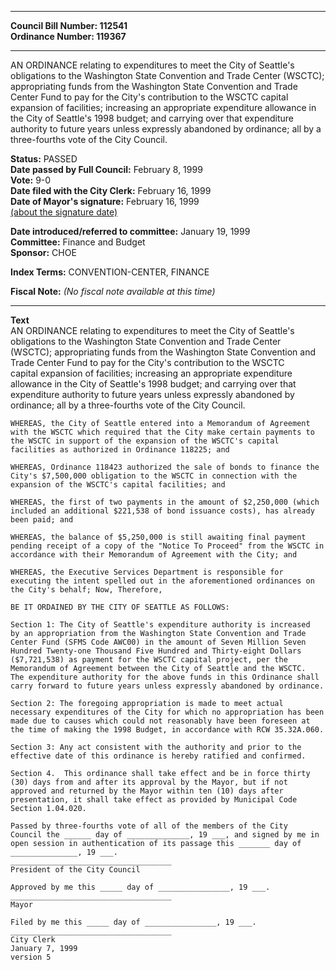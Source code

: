* * * * *  
  
**Council Bill Number: [](#h0)[](#h2)112541**   
**Ordinance Number: 119367**  
  
* * * * *  
  
AN ORDINANCE relating to expenditures to meet the City of Seattle's obligations to the Washington State Convention and Trade Center (WSCTC); appropriating funds from the Washington State Convention and Trade Center Fund to pay for the City's contribution to the WSCTC capital expansion of facilities; increasing an appropriate expenditure allowance in the City of Seattle's 1998 budget; and carrying over that expenditure authority to future years unless expressly abandoned by ordinance; all by a three-fourths vote of the City Council.  
  
**Status:** PASSED   
**Date passed by Full Council:** February 8, 1999   
**Vote:** 9-0   
**Date filed with the City Clerk:** February 16, 1999   
**Date of Mayor's signature:** February 16, 1999   
[(about the signature date)](/~public/approvaldate.htm)   
  
  
**Date introduced/referred to committee:** January 19, 1999   
**Committee:** Finance and Budget   
**Sponsor:** CHOE   
  
**Index Terms:** CONVENTION-CENTER, FINANCE  
  
**Fiscal Note:** *(No fiscal note available at this time)*  
  
* * * * *  
  
**Text**  
    AN ORDINANCE relating to expenditures to meet the City of Seattle's  
    obligations to the Washington State Convention and Trade Center  
    (WSCTC); appropriating funds from the Washington State Convention and  
    Trade Center Fund to pay for the City's contribution to the WSCTC  
    capital expansion of facilities; increasing an appropriate expenditure  
    allowance in the City of Seattle's 1998 budget; and carrying over that  
    expenditure authority to future years unless expressly abandoned by  
    ordinance; all by a three-fourths vote of the City Council.  
  
    WHEREAS, the City of Seattle entered into a Memorandum of Agreement  
    with the WSCTC which required that the City make certain payments to  
    the WSCTC in support of the expansion of the WSCTC's capital  
    facilities as authorized in Ordinance 118225; and  
  
    WHEREAS, Ordinance 118423 authorized the sale of bonds to finance the  
    City's $7,500,000 obligation to the WSCTC in connection with the  
    expansion of the WSCTC's capital facilities; and  
  
    WHEREAS, the first of two payments in the amount of $2,250,000 (which  
    included an additional $221,538 of bond issuance costs), has already  
    been paid; and  
  
    WHEREAS, the balance of $5,250,000 is still awaiting final payment  
    pending receipt of a copy of the "Notice To Proceed" from the WSCTC in  
    accordance with their Memorandum of Agreement with the City; and  
  
    WHEREAS, the Executive Services Department is responsible for  
    executing the intent spelled out in the aforementioned ordinances on  
    the City's behalf; Now, Therefore,  
  
    BE IT ORDAINED BY THE CITY OF SEATTLE AS FOLLOWS:  
  
    Section 1: The City of Seattle's expenditure authority is increased  
    by an appropriation from the Washington State Convention and Trade  
    Center Fund (SFMS Code AWC00) in the amount of Seven Million Seven  
    Hundred Twenty-one Thousand Five Hundred and Thirty-eight Dollars  
    ($7,721,538) as payment for the WSCTC capital project, per the  
    Memorandum of Agreement between the City of Seattle and the WSCTC.  
    The expenditure authority for the above funds in this Ordinance shall  
    carry forward to future years unless expressly abandoned by ordinance.  
  
    Section 2: The foregoing appropriation is made to meet actual  
    necessary expenditures of the City for which no appropriation has been  
    made due to causes which could not reasonably have been foreseen at  
    the time of making the 1998 Budget, in accordance with RCW 35.32A.060.  
  
    Section 3: Any act consistent with the authority and prior to the  
    effective date of this ordinance is hereby ratified and confirmed.  
  
    Section 4.  This ordinance shall take effect and be in force thirty  
    (30) days from and after its approval by the Mayor, but if not  
    approved and returned by the Mayor within ten (10) days after  
    presentation, it shall take effect as provided by Municipal Code  
    Section 1.04.020.  
  
    Passed by three-fourths vote of all of the members of the City  
    Council the ______ day of ______________, 19 ___, and signed by me in  
    open session in authentication of its passage this _______ day of  
    _______________, 19 ___.  
    ____________________________________  
    President of the City Council  
  
    Approved by me this _____ day of ________________, 19 ___.  
    ____________________________________  
    Mayor  
  
    Filed by me this _____ day of ________________, 19 ___.  
    ____________________________________  
    City Clerk  
    January 7, 1999  
    version 5  

